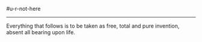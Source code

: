 #u-r-not-here
- --
Everything that follows is to be taken as free, total and pure invention, absent all bearing upon life.
